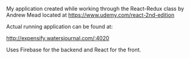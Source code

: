 My application created while working through the
React-Redux class by Andrew Mead located at
https://www.udemy.com/react-2nd-edition

Actual running application can be found at:

http://expensify.watersjournal.com/:4020

Uses Firebase for the backend and React for the front.
